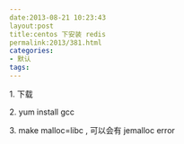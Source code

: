 ```yaml
---
date:2013-08-21 10:23:43
layout:post
title:centos 下安装 redis
permalink:2013/381.html
categories:
- 默认
tags:
---
```



<p> 1. 下载 </p> 
<p> 2. yum install gcc </p> 
<p> 3. make malloc=libc , 可以会有 jemalloc error </p>